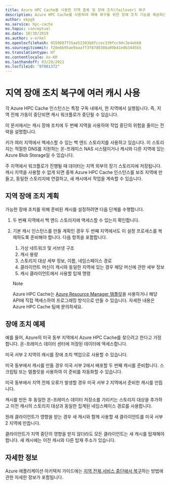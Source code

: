 ```yaml
---
title: Azure HPC Cache를 사용한 지역 중복 및 장애 조치(failover) 복구
description: Azure HPC Cache를 사용하여 재해 복구를 위한 장애 조치 기능을 제공하는 기술
author: ekpgh
ms.service: hpc-cache
ms.topic: conceptual
ms.date: 10/30/2019
ms.author: v-erkel
ms.openlocfilehash: 9159807f55ae52393b8fccec339fcc94c3e4ebb0
ms.sourcegitcommit: f28ebb95ae9aaaff3f87d8388a09b41e0b3445b5
ms.translationtype: HT
ms.contentlocale: ko-KR
ms.lasthandoff: 03/29/2021
ms.locfileid: "87061372"
---
```

# <a name="use-multiple-caches-for-regional-failover-recovery"></a>지역 장애 조치 복구에 여러 캐시 사용

각 Azure HPC Cache 인스턴스는 특정 구독 내에서, 한 지역에서 실행됩니다. 즉, 지역 전체 가동이 중단되면 캐시 워크플로가 중단될 수 있습니다.

이 문서에서는 캐시 장애 조치에 두 번째 지역을 사용하여 작업 중단의 위험을 줄이는 전략을 설명합니다.

키가 여러 지역에서 액세스할 수 있는 백 엔드 스토리지를 사용하고 있습니다. 이 스토리지는 적절한 DNS를 지원하는 온-프레미스 NAS 시스템이거나 캐시와 다른 지역에 있는 Azure Blob Storage일 수 있습니다.

주 지역에서 워크플로가 진행될 때 데이터는 지역 외부의 장기 스토리지에 저장됩니다. 캐시 지역을 사용할 수 없게 되면 중복 Azure HPC Cache 인스턴스를 보조 지역에 만들고, 동일한 스토리지에 연결하고, 새 캐시에서 작업을 계속할 수 있습니다.

## <a name="planning-for-regional-failover"></a>지역 장애 조치 계획

가능한 장애 조치를 위해 준비된 캐시를 설정하려면 다음 단계를 수행합니다.

1. 두 번째 지역에서 백 엔드 스토리지에 액세스할 수 있는지 확인합니다.
1. 기본 캐시 인스턴스를 만들 계획인 경우 두 번째 지역에서도 이 설정 프로세스를 복제하도록 준비해야 합니다. 다음 항목을 포함합니다.

   1. 가상 네트워크 및 서브넷 구조
   1. 캐시 용량
   1. 스토리지 대상 세부 정보, 이름, 네임스페이스 경로
   1. 클라이언트 머신이 캐시와 동일한 지역에 있는 경우 해당 머신에 관한 세부 정보
   1. 캐시 클라이언트에서 사용할 탑재 명령

   > [!NOTE]
   > Azure HPC Cache는 [Azure Resource Manager 템플릿](../azure-resource-manager/templates/overview.md)을 사용하거나 해당 API에 직접 액세스하여 프로그래밍 방식으로 만들 수 있습니다. 자세한 내용은 Azure HPC Cache 팀에 문의하세요.

## <a name="failover-example"></a>장애 조치 예제

예를 들어, Azure의 미국 동부 지역에서 Azure HPC Cache를 찾으려고 한다고 가정합니다. 온-프레미스 데이터 센터에 저장된 데이터에 액세스합니다.

미국 서부 2 지역의 캐시를 장애 조치 백업으로 사용할 수 있습니다.

미국 동부에서 캐시를 만들 경우 미국 서부 2에서 배포할 두 번째 캐시를 준비합니다. 스크립팅 또는 템플릿을 사용하여 이 준비를 자동화할 수 있습니다.

미국 동부에서 지역 전체 오류가 발생할 경우 미국 서부 2 지역에서 준비한 캐시를 만듭니다.

캐시를 만든 후 동일한 온-프레미스 데이터 저장소를 가리키는 스토리지 대상을 추가하고 이전 캐시의 스토리지 대상과 동일한 집계된 네임스페이스 경로를 사용합니다.

원래 클라이언트가 영향을 받는 경우 새 캐시와 함께 사용할 새 클라이언트를 미국 서부 2 지역에 만듭니다.

클라이언트가 지역 중단의 영향을 받지 않더라도 모든 클라이언트는 새 캐시를 탑재해야 합니다. 새 캐시에는 이전 캐시와 다른 탑재 주소가 있습니다.

## <a name="learn-more"></a>자세한 정보

Azure 애플리케이션 아키텍처 가이드에는 [지역 전체 서비스 중단에서 복구](<https://docs.microsoft.com/azure/architecture/resiliency/recovery-loss-azure-region>)하는 방법에 관한 자세한 정보가 포함됩니다.
